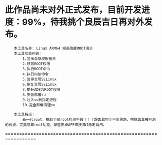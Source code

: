 此作品尚未对外正式发布，目前开发进度：99%，待我挑个良辰吉日再对外发布。
================================================================
		本工具名称: Linux ARM64 完美隐藏ROOT演示
		本工具功能列表：
		    1.显示自身权限信息
		    2.获取ROOT权限
		    3.执行ROOT命令
		    4.执行内核命令
		    5.暂停全局SELinux
		    6.恢复全局SELinux
		    7.提升ADB为ROOT权限
		    8.安装部署su
		    9.注入su到指定进程
		    10.完全卸载清理su
		    
		本工具特点：
			新一代root，挑战全网root检测手段！！！跟面具完全不同思路，摆脱面具被检测的弱点，完美隐藏root功能，兼容安卓APP直接JNI稳定调用。
=================================================================


